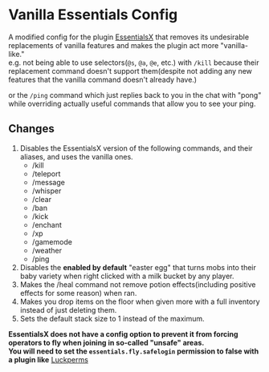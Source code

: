 # Vanilla Essentials Config
A modified config for the plugin <a href="https://github.com/EssentialsX/Essentials" target="_blank">EssentialsX</a> that removes its undesirable replacements of vanilla features and makes the plugin act more "vanilla-like."<br>
e.g. not being able to use selectors(<code>@s</code>, <code>@a</code>, <code>@e</code>, etc.) with <code>/kill</code> because their replacement command doesn't support them(despite not adding any new features that the vanilla command doesn't already have.)<br>

or the <code>/ping</code> command which just replies back to you in the chat with "pong" while overriding actually useful commands that allow you to see your ping.

## Changes
1. Disables the EssentialsX version of the following commands, and their aliases, and uses the vanilla ones.
   - /kill
   - /teleport
   - /message
   - /whisper
   - /clear
   - /ban
   - /kick
   - /enchant
   - /xp
   - /gamemode
   - /weather
   - /ping
2. Disables the **enabled by default** "easter egg" that turns mobs into their baby variety when right clicked with a milk bucket by any player.
3. Makes the /heal command not remove potion effects(including positive effects for some reason) when ran.
4. Makes you drop items on the floor when given more with a full inventory instead of just deleting them.
5. Sets the default stack size to 1 instead of the maximum.

<b>EssentialsX does not have a config option to prevent it from forcing operators to fly when joining in so-called "unsafe" areas.</b>
<br>
<b>You will need to set the <code>essentials.fly.safelogin</code> permission to false with a plugin like</b> <a href="https://luckperms.net/download" target="_blank">Luckperms</a>
